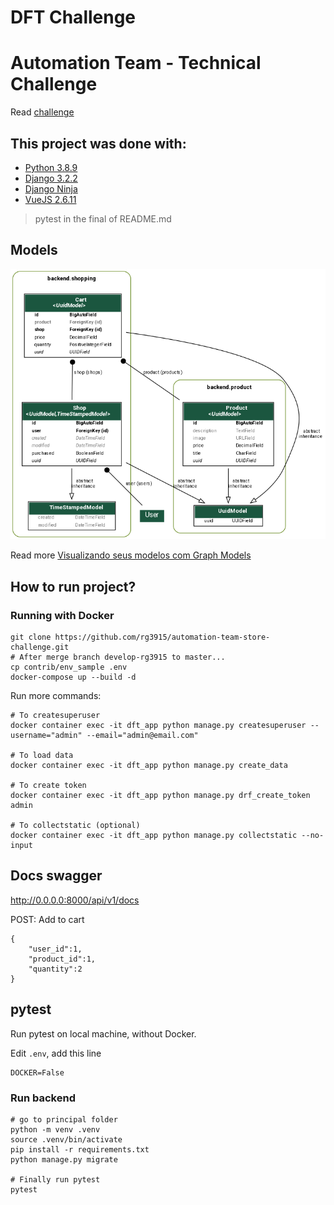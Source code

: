 # DFT Challenge

# Automation Team - Technical Challenge

Read [challenge](challenge.md)

## This project was done with:

* [Python 3.8.9](https://www.python.org/)
* [Django 3.2.2](https://www.djangoproject.com/)
* [Django Ninja](https://django-ninja.rest-framework.com/)
* [VueJS 2.6.11](https://vuejs.org/)

> pytest in the final of README.md


## Models

![img/models.png](img/models.png)

Read more [Visualizando seus modelos com Graph Models](https://github.com/rg3915/dicas-de-django#36---django-visualizando-seus-modelos-com-graph-models)

## How to run project?

### Running with Docker

```
git clone https://github.com/rg3915/automation-team-store-challenge.git
# After merge branch develop-rg3915 to master...
cp contrib/env_sample .env
docker-compose up --build -d
```

Run more commands:

```
# To createsuperuser
docker container exec -it dft_app python manage.py createsuperuser --username="admin" --email="admin@email.com"

# To load data
docker container exec -it dft_app python manage.py create_data

# To create token
docker container exec -it dft_app python manage.py drf_create_token admin

# To collectstatic (optional)
docker container exec -it dft_app python manage.py collectstatic --no-input
```


## Docs swagger

http://0.0.0.0:8000/api/v1/docs


POST: Add to cart

```
{
    "user_id":1,
    "product_id":1,
    "quantity":2
}
```

## pytest

Run pytest on local machine, without Docker.

Edit `.env`, add this line

```
DOCKER=False
```

### Run backend

```
# go to principal folder
python -m venv .venv
source .venv/bin/activate
pip install -r requirements.txt
python manage.py migrate

# Finally run pytest
pytest
```
